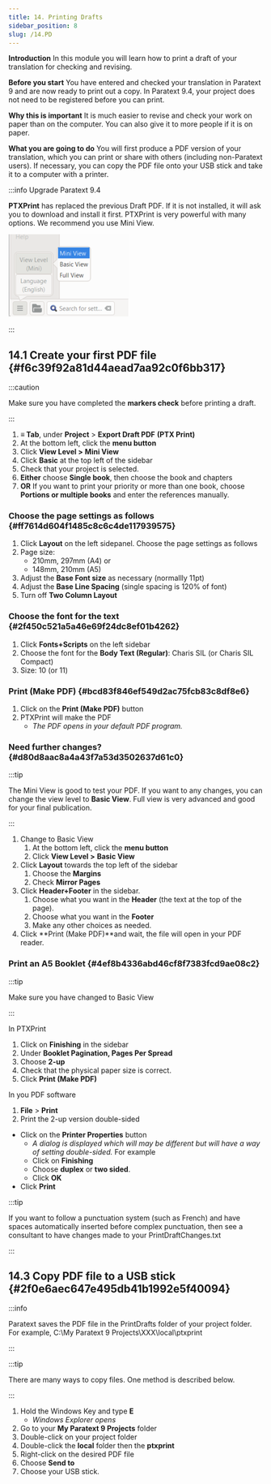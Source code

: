 ```yaml
---
title: 14. Printing Drafts
sidebar_position: 8
slug: /14.PD
---
```




**Introduction**  In this module you will learn how to print a draft of your translation for checking and revising.


**Before you start**  You have entered and checked your translation in Paratext 9 and are now ready to print out a copy. In Paratext 9.4, your project does not need to be registered before you can print.


**Why this is important**  It is much easier to revise and check your work on paper than on the computer. You can also give it to more people if it is on paper.


**What you are going to do**  You will first produce a PDF version of your translation, which you can print or share with others (including non-Paratext users). If necessary, you can copy the PDF file onto your USB stick and take it to a computer with a printer.


:::info Upgrade Paratext 9.4


<div class='notion-row'>
<div class='notion-column' style={{width: 'calc((100% - (min(32px, 4vw) * 1)) * 0.5)'}}>


**PTXPrint** has replaced the previous Draft PDF. If it is not installed, it will ask you to download and install it first. PTXPrint is very powerful with many options. We recommend you use Mini View. 


</div><div className='notion-spacer'></div>

<div class='notion-column' style={{width: 'calc((100% - (min(32px, 4vw) * 1)) * 0.5)'}}>


![](./1156349448.png)


</div><div className='notion-spacer'></div>
</div>

:::


## 14.1 Create your first PDF file {#f6c39f92a81d44aead7aa92c0f6bb317}


:::caution

Make sure you have completed the **markers check** before printing a draft.

:::



1. **≡ Tab**, under **Project** &gt; **Export Draft PDF** **(PTX Print)**
2. At the bottom left, click the **menu button**
3. Click **View Level &gt;**  **Mini View**
4. Click **Basic** at the top left of the sidebar
5. Check that your project is selected.
6. **Either** choose **Single book**, then choose the book and chapters
7. **OR** If you want to print your priority or more than one book, choose **Portions or multiple books** and enter the references manually.

### Choose the page settings as follows {#ff7614d604f1485c8c6c4de117939575}

1. Click **Layout** on the left sidepanel. Choose the page settings as follows
2. Page size:
    - 210mm, 297mm (A4) or
    - 148mm, 210mm (A5)
3. Adjust the **Base Font size** as necessary (normallly 11pt)
4. Adjust the **Base Line Spacing** (single spacing is 120% of font)
5. Turn off **Two Column Layout**

### Choose the font for the text {#2f450c521a5a46e69f24dc8ef01b4262}

1. Click **Fonts+Scripts** on the left sidebar
2. Choose the font for the **Body Text (Regular)**: Charis SIL (or Charis SIL Compact)
3. Size: 10 (or 11)

### Print (Make PDF) {#bcd83f846ef549d2ac75fcb83c8df8e6}

1. Click on the **Print (Make PDF)** button
2. PTXPrint will make the PDF
    - _The PDF opens in your default PDF program._

### Need further changes? {#d80d8aac8a4a43f7a53d3502637d61c0}


:::tip

The Mini View is good to test your PDF. If you want to any changes, you can change the view level to **Basic View**. Full view is very advanced and good for your final publication.

:::



1. Change to Basic View
    1. At the bottom left, click the **menu button**
    2. Click **View Level >**  **Basic View**
2. Click **Layout** towards the top left of the sidebar
    1. Choose the **Margins**
    2. Check **Mirror Pages**
3. Click **Header+Footer** in the sidebar.
    1. Choose what you want in the **Header** (the text at the top of the page).
    2. Choose what you want in the **Footer**
    3. Make any other choices as needed.
4. Click **Print (Make PDF)**and wait, the file will open in your PDF reader.

### Print an A5 Booklet {#4ef8b4336abd46cf8f7383fcd9ae08c2}


:::tip

Make sure you have changed to Basic View

:::




In PTXPrint

1. Click on **Finishing** in the sidebar
2. Under **Booklet Pagination, Pages Per Spread**
3. Choose **2-up**
4. Check that the physical paper size is correct.
5. Click **Print (Make PDF)**

In you PDF software

1. **File** &gt; **Print**
2. Print the 2-up version double-sided
- Click on the **Printer Properties** button
    - _A dialog is displayed which will may be different but will have a way of setting double-sided._ For example
    - Click on **Finishing**
    - Choose **duplex** or **two sided**.
    - Click **OK**
- Click **Print**

:::tip

If you want to follow a punctuation system (such as French) and have spaces automatically inserted before complex punctuation, then see a consultant to have changes made to your PrintDraftChanges.txt

:::




## 14.3 Copy PDF file to a USB stick {#2f0e6aec647e495db41b1992e5f40094}


:::info

Paratext saves the PDF file in the PrintDrafts folder of your project folder. For example, C:\My Paratext 9 Projects\XXX\local\ptxprint

:::




:::tip

There are many ways to copy files. One method is described below.

:::



1. Hold the Windows Key and type **E**
    - _Windows Explorer opens_
2. Go to your **My Paratext 9 Projects** folder
3. Double-click on your project folder
4. Double-click the **local** folder then the **ptxprint**
5. Right-click on the desired PDF file
6. Choose **Send to**
7. Choose your USB stick.
